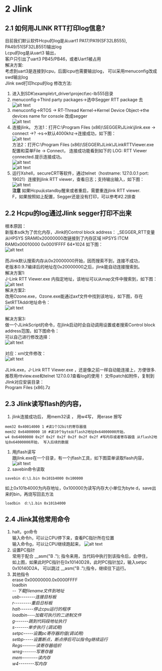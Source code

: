 # 2 Jlink
## 2.1 如何用JLINK RTT打印log信息?
目前我们默认软件Hcpu的log是从uart1 PA17/PA19(SF32LB555), PA49/51(SF32LB551)输出log<br>
Lcpu的log是从uart3 输出，<br>
客户只引出了uart3 PB45/PB46，或者Uart1被占用<br>
解决方案:<br>
考虑到uart3是连接到lcpu，后面lcpu也需要输出log，
可以采用menuconfig改成swd输出log<br>
Jlink swd打印hcpu的log 修改方法:<br>
1) 进入到SDK\example\rt_driver\project\ec-lb555目录<br>
2) menuconfig->Third party packages->选中Segger RTT package
去 <br>
![alt text](./assets/jlink001.png)<br>
3) menuconfig->RTOS -> RT-Thread Kernel->Kernel Device Object->the devices name for console 改成segger<br>
![alt text](./assets/jlink002.png)<br> 
4) 连接jlink。
方法1：打开C:\Program Files (x86)\SEGGER\JLink\jlink.exe -> connect ->? ->s->默认4000khz->连接成功，如下图：<br>
![alt text](./assets/jlink003.png)<br> 
方法2：打开C:\Program Files (x86)\SEGGER\JLink\JLinkRTTViewer.exe配置和菜单File -> Connect，
连接成功能看到如下的 LOG: RTT Viewer connected.提示连接成功。<br>
![alt text](./assets/jlink004.png)<br> 
![alt text](./assets/jlink005.png)<br>   
5) 运行Xshell，secureCRT等软件，通过telnet（hostname: 127.0.0.1 port: 19021）连接到jlink RTT viewer，查看日志；支持输出输入，如下图：<br>
![alt text](./assets/jlink006.png)<br> 
**注意** 如果Hcpu从standby醒来或者重启，需要重连jlink RTT viewer. <br>
F，如果按照如上配置，Segger还是没有打印，可以参考#2.2排查
## 2.2 Hcpu的log通过Jlink segger打印不出来
根本原因：<br>
新版本sdk为了优化内存，Jlink的Control block address： _SEGGER_RTT变量从HPSYS SRAM0x20000000改链接到了内存区域 HPSYS ITCM RAM0x00010000 0x0001FFFF 64*1024
如下图：<br>
![alt text](./assets/jlink007.png)<br>  
而Jlink默认搜索内存从0x20000000开始，因而搜索不到，连接不成功，<br>
老版本0.9.7编译后的地址在0x20000000之后，jlink能自动连接搜索到。<br>
解决方案1: <br>
J-Link RTT Viewer.exe 内指定地址，该地址可以从map文件中搜索到，如下图：<br>
![alt text](./assets/jlink008.png)<br> 
解决方案2:<br>
改用Ozone.exe，Ozone.exe能通过axf文件中找到该地址，如下图，存在SetRTTAddr地址命令：<br>
![alt text](./assets/jlink008.png)<br>  
解决方案3:<br>
做一个JLinkScript的命令，在jlink启动时会自动调用设置或者搜索Control block address范围，如下图命令：<br>
可以自己进行修改选择：<br>
![alt text](./assets/jlink009.png)<br>  
对应：xml文件修改：<br>
![alt text](./assets/jlink010.png)<br>  
JLink.exe，J-Link RTT Viewer.exe ，还是像之前一样自动能连接上，方便很多.<br>
推荐用rttview.exe和telnet 127.0.0.1查看log的使用！
文件patch如附件，复制到Jlink对应安装目录：<br>
Program Files (x86).7z

## 2.3 Jlink读写flash的内容，
1) jlink连接成功后， 用mem32读 ， 用w4写， 用erase 擦写<br>
```
mem32 0x40014000 1 #读1个32bit的寄存器值
mem32 0x64000000 10 #读10个byte从flash2地址0x64000000开始，
w4 0x64000000 0x2f 0x2f 0x2f 0x2f 0x2f 0x2f #写内存或者寄存器值 从flash2地址0x64000000开始， 写入后续的数据
```
1) 用jflash读写<br>
跟jlink.exe在一个目录，有一个jflash工具，如下图菜单读取flash内容，
![alt text](./assets/jlink011.png)<br>  
1) savebin命令读取<br>
```
savebin d:\1.bin 0x101b4000 0x100000 
```
如上0x101b4000为内存地址，0x100000为读写内存大小单位为byte
d，save出来的bin，再烧写回去方法
```
loadbin  d:\1.bin 0x101b4000
```
## 2.4 Jlink其他常用命令
1) halt，go命令<br>
输入命令h，可以让CPU停下来，查看PC指针所在位置<br>
输入命令g，可以让CPU继续跑起来，
![alt text](./assets/jlink012.png)<br>  
1) 设置PC指针<br>
常用于配合 __asm("B ."); 指令来用，当代码中执行到该指令后，会停住，<br>
如上图，如果此时PC指针在0x10140D28，此时PC指针加2，输入setpc 0x10140D2A， 可以跳过 __asm("B .");指令，继续往下运行。
1) 其他指令<br>
erase 0x00000000.0x0000FFFF<br>
loadbin <filename> <address>-- 下载filename文件到地址<br>
usb--------连接目标板<br>
r---------重启日标板<br>
halt-------停止cpu运行的程序<br>
loadbin----加载可执行的二进制文件<br>
g-------跳到代码段地址执行<br>
s-------单步执行 (调试用)<br>
setpc-----设置pc寄存器的值(调试用)<br>
setbp-----设置断点，断点停后可以指令g继续运行<br>
Regs-------读寄存器组织<br>
wreg-------写寄存器<br>
mem--------读内存<br>
w4--------写内存<br>
